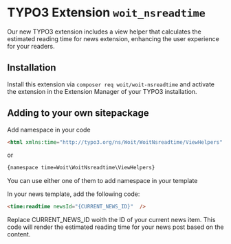 # TYPO3 Extension `woit_nsreadtime`

Our new TYPO3 extension includes a view helper that calculates the estimated reading time for news extension, 
enhancing the user experience for your readers.

## Installation

Install this extension via `composer req woit/woit-nsreadtime` and activate
the extension in the Extension Manager of your TYPO3 installation.

## Adding to your own sitepackage

Add namespace in your code

```html
<html xmlns:time="http://typo3.org/ns/Woit/WoitNsreadtime/ViewHelpers" data-namespace-typo3-fluid="true"></html>
```

or

```html
{namespace time=Woit\WoitNsreadtime\ViewHelpers}
```

You can use either one of them to add namespace in your template

In your news template, add the following code:

```html
<time:readtime newsId="{CURRENT_NEWS_ID}"  />
```

Replace CURRENT_NEWS_ID woith the ID of your current news item. This code will render the estimated reading time for your news post based on the content.
